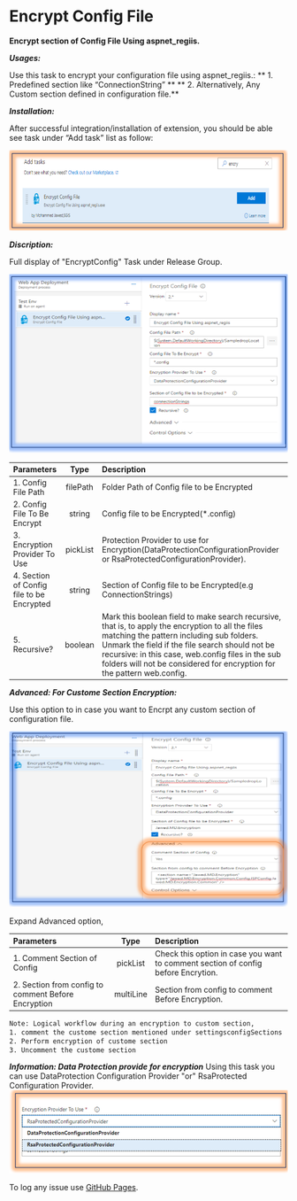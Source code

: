 # Encrypt Config File
**Encrypt section of Config File Using aspnet_regiis.**

**_Usages:_**

Use this task to encrypt your configuration file using aspnet_regiis.:
** 1. Predefined section like “ConnectionString” **
** 2. Alternatively, Any Custom section defined in configuration file.**

**_Installation:_**

After successful integration/installation of extension, you should be able see task under “Add task” list as follow:

![AddTask](https://raw.githubusercontent.com/JawedCIA/VSTSTasks/master/EncryptConfigSection/images/Add-Task.PNG)

**_Discription:_**

Full display of "EncryptConfig" Task under Release Group.

![](https://raw.githubusercontent.com/JawedCIA/VSTSTasks/master/EncryptConfigSection/images/Task-UI.PNG)

| Parameters |Type| Description |
| :---         |     :---:      |         :--- |
| 1. Config File Path |filePath| Folder Path of Config file to be Encrypted |
| 2. Config File To Be Encrypt | string | Config file to be Encrypted(*.config) |
| 3. Encryption Provider To Use | pickList | Protection Provider to use for Encryption(DataProtectionConfigurationProvider or RsaProtectedConfigurationProvider). |
| 4. Section of Config file to be Encrypted| string | Section of Config file to be Encrypted(e.g ConnectionStrings) |
| 5. Recursive? | boolean | Mark this boolean field to make search recursive, that is, to apply the encryption to all the files matching the pattern including sub folders. Unmark the field if the file search should not be recursive: in this case, web.config files in the sub folders will not be considered for encryption for the pattern web.config. |


**_Advanced: For Custome Section Encryption:_**

Use this option to in case you want to Encrpt any custom section of configuration file.

![](https://raw.githubusercontent.com/JawedCIA/VSTSTasks/master/EncryptConfigSection/images/Advance.PNG)


Expand Advanced option,

| Parameters |Type| Description |
| :---         |     :---:      |         :--- |
| 1. Comment Section of Config|pickList|Check this option in case you want to comment section of config before Encrytion. |
| 2. Section from config to comment Before Encryption|multiLine|Section from config to comment Before Encryption. |

```
Note: Logical workflow during an encryption to custom section,
1. comment the custome section mentioned under settingsconfigSections
2. Perform encryption of custome section
3. Uncomment the custome section
```

**_Information: Data Protection provide for encryption_**
Using this task you can use DataProtection Configuration Provider "or" RsaProtected Configuration Provider.
![](https://raw.githubusercontent.com/JawedCIA/VSTSTasks/master/EncryptConfigSection/images/Provider.PNG)

To log any issue use [GitHub Pages](https://github.com/JawedCIA/VSTSTasks/issues).
